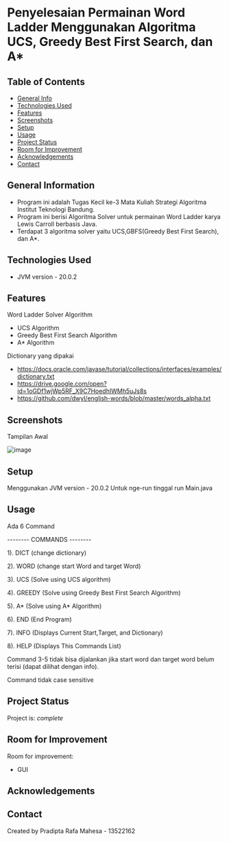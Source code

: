 # Penyelesaian Permainan Word Ladder Menggunakan Algoritma UCS, Greedy Best First Search, dan A*


## Table of Contents
* [General Info](#general-information)
* [Technologies Used](#technologies-used)
* [Features](#features)
* [Screenshots](#screenshots)
* [Setup](#setup)
* [Usage](#usage)
* [Project Status](#project-status)
* [Room for Improvement](#room-for-improvement)
* [Acknowledgements](#acknowledgements)
* [Contact](#contact)
<!-- * [License](#license) -->


## General Information
- Program ini adalah Tugas Kecil ke-3 Mata Kuliah Strategi Algoritma Institut Teknologi Bandung.
- Program ini berisi Algoritma Solver untuk permainan Word Ladder karya Lewis Carroll berbasis Java. 
- Terdapat 3 algoritma solver yaitu UCS,GBFS(Greedy Best First Search), dan A*.


## Technologies Used
- JVM version - 20.0.2


## Features

Word Ladder Solver Algorithm
- UCS Algorithm
- Greedy Best First Search Algorithm
- A* Algorithm

Dictionary yang dipakai
- https://docs.oracle.com/javase/tutorial/collections/interfaces/examples/dictionary.txt
- https://drive.google.com/open?id=1oGDf1wjWp5RF_X9C7HoedhIWMh5uJs8s
- https://github.com/dwyl/english-words/blob/master/words_alpha.txt

## Screenshots
Tampilan Awal

![image](https://github.com/Rapa285/Tucil3_13522162/assets/130206972/704eb6b4-ab6f-4c4c-aa21-9b4280978ecb)

<!-- If you have screenshots you'd like to share, include them here. -->


## Setup

Menggunakan JVM version - 20.0.2
Untuk nge-run tinggal run Main.java


## Usage

Ada 6 Command

-------- COMMANDS --------

1). DICT (change dictionary)

2). WORD (change start Word and target Word)

3). UCS (Solve using UCS algorithm)

4). GREEDY (Solve using Greedy Best First Search Algorithm)

5). A* (Solve using A* Algorithm)

6). END (End Program)

7). INFO (Displays Current Start,Target, and Dictionary)

8). HELP (Displays This Commands List)

Command 3-5 tidak bisa dijalankan jika start word dan target word belum terisi (dapat dilihat dengan info).

Command tidak case sensitive


## Project Status
Project is: _complete_


## Room for Improvement


Room for improvement:
- GUI



## Acknowledgements



## Contact
Created by Pradipta Rafa Mahesa - 13522162


<!-- Optional -->
<!-- ## License -->
<!-- This project is open source and available under the [... License](). -->

<!-- You don't have to include all sections - just the one's relevant to your project -->
